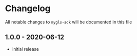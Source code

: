 # Changelog

All notable changes to `mygls-sdk` will be documented in this file

## 1.0.0 - 2020-06-12

- initial release
